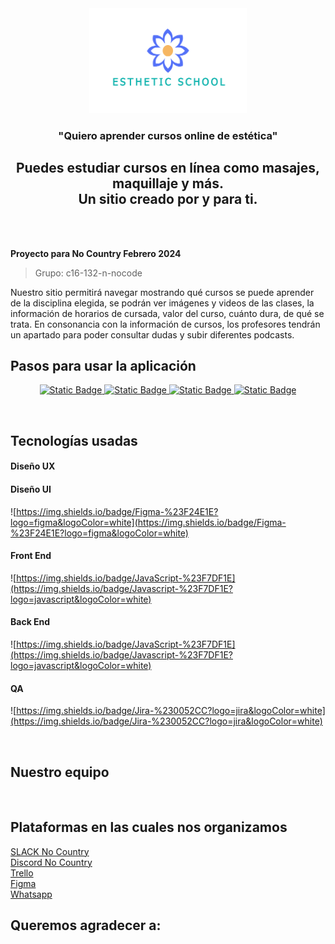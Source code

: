 <!--INTRODUCCIÓN A LA APLICACIÓN-->
<div align="center" >
  <a>
<img width="50%"  src="https://github.com/No-Country/c16-132-n-nocode/blob/main/esthetic_school/assets/logo%20NC%201%20def.png" alt=visual introductoria >
</a>
</div>

 <h3 align="center">"Quiero aprender cursos online de estética"</h3>

 <h2 align="center">Puedes estudiar cursos en línea como masajes, maquillaje y más. </br> 
 Un sitio creado por y para ti.</br>
 </h2>

</br>
</br>

**Proyecto para No Country Febrero 2024**
> Grupo: c16-132-n-nocode
<div>
  <p>Nuestro sitio permitirá navegar mostrando qué cursos se puede aprender de la disciplina elegida, se podrán ver imágenes y videos de las clases, la información de horarios de cursada, valor del curso, cuánto dura, de qué se trata. En consonancia con la información de cursos, los profesores tendrán un apartado para poder consultar dudas y subir diferentes podcasts. </p>
</div>



 <!--CÓMO USAR LA APLICACIÓN-->
 <h2>Pasos para usar la aplicación</h2>

 <div align='center'>
    <a href="https://www.youtube.com/watch?v=fRCERRHWUSY" target="_blank">
 
 ![Static Badge](https://img.shields.io/badge/VER_DEMO-blue)
 ![Static Badge](https://img.shields.io/badge/VER_API-blue)
 ![Static Badge](https://img.shields.io/badge/VER_DISE%C3%91O-blue)
 ![Static Badge](https://img.shields.io/badge/INFORMAR_ERROR-red)

  </a>
 </div>

<br>
<!--DETALLES DEL PROYECTO-->
<div>
  <h2>Tecnologías usadas</h2>
  <h4>Diseño UX</h4>
  <h4>Diseño UI</h4>

  ![https://img.shields.io/badge/Figma-%23F24E1E?logo=figma&logoColor=white](https://img.shields.io/badge/Figma-%23F24E1E?logo=figma&logoColor=white)
  
  <h4>Front End</h4>
  
  ![https://img.shields.io/badge/JavaScript-%23F7DF1E](https://img.shields.io/badge/Javascript-%23F7DF1E?logo=javascript&logoColor=white)

  <h4>Back End</h4>

  ![https://img.shields.io/badge/JavaScript-%23F7DF1E](https://img.shields.io/badge/Javascript-%23F7DF1E?logo=javascript&logoColor=white)
  
  <h4>QA</h4>

  ![https://img.shields.io/badge/Jira-%230052CC?logo=jira&logoColor=white](https://img.shields.io/badge/Jira-%230052CC?logo=jira&logoColor=white)
  
</div>
  <br>

  <!--EQUIPO-->
  <div>
    <h2>Nuestro equipo</h2>
  </div>

![]()
![]()
![]()
![]()
![]()

  
  <!--CÓMO NOS ORGANIZAMOS-->
  <div>
  <h2>Plataformas en las cuales nos organizamos</h2>
  
 [SLACK No Country](https://app.slack.com/client/T02KS88FB0E/C02MBJBE528) <br>
 [Discord No Country](https://discord.gg/PwfZ2ZEq) <br>
 [Trello](https://trello.com/es) <br>
 [Figma](https://www.figma.com) <br>
 [Whatsapp](https://web.whatsapp.com) <br>

 </div>


 <!--AGRADECIMIENTOS-->
 <h2>Queremos agradecer a:</h2>
